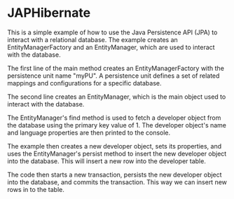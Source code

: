 # JAPHibernate


  This is a simple example of how to use the Java Persistence API (JPA) to interact with a relational database. The example creates an EntityManagerFactory and an EntityManager, which are used to interact with the database.

  The first line of the main method creates an EntityManagerFactory with the persistence unit name "myPU". A persistence unit defines a set of related mappings and configurations for a specific database.

  The second line creates an EntityManager, which is the main object used to interact with the database.

  The EntityManager's find method is used to fetch a developer object from the database using the primary key value of 1. The developer object's name and language properties are then printed to the console.

  The example then creates a new developer object, sets its properties, and uses the EntityManager's persist method to insert the new developer object into the database. This will insert a new row into the developer table.

  The code then starts a new transaction, persists the new developer object into the database, and commits the transaction. This way we can insert new rows in to the table.
